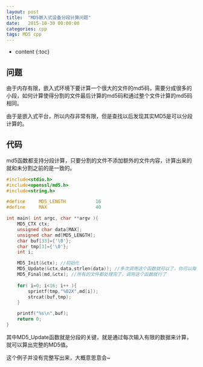 ```yaml
---
layout: post
title:  "MD5嵌入式设备分段计算问题"
date:   2015-10-30 00:00:00
categories: cpp
tags: MD5 cpp
---
```


* content
{:toc}

## 问题

由于内存有限，嵌入式环境下要计算一个很大的文件的md5码，需要分成很多的小段，如何计算使得分割的文件最后计算的md5码和通过整个文件计算的md5码相同。

由于是嵌入式平台，所以内存非常有限，但是查找以后发现其实MD5是可以分段计算的。






## 代码

md5函数都支持分段计算，只要分割的文件不添加额外的文件内容，计算出来的就和未分割之前的是一致的。

```cpp
#include<stdio.h>
#include<openssl/md5.h>
#include<string.h>

#define     MD5_LENGTH           16
#define     MAX                  40

int main( int argc, char **argv ){
	MD5_CTX ctx;
    unsigned char data[MAX];
    unsigned char md[MD5_LENGTH];
	char buf[33]={'\0'};
	char tmp[3]={'\0'};
	int i;

	MD5_Init(&ctx);	//初始化
	MD5_Update(&ctx,data,strlen(data));	//多次调用这个函数就可以了，你可以每次update 1kB的数据
	MD5_Final(md,&ctx);	//所有的文件都处理完了，调用这个函数就行了
	
	for( i=0; i<16; i++ ){
		sprintf(tmp,"%02X",md[i]);
		strcat(buf,tmp);
	}

	printf("%s\n",buf);
	return 0;
}
```

其中MD5_Update函数就是分段的关键，就是通过每次输入有限的数据来计算，就可以算出完整的MD5值。

这个例子并没有完整写出来，大概意思意会~